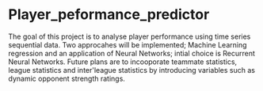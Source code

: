 # Player_peformance_predictor
The goal of this project is to analyse player performance using time series sequential data. Two approcahes will be implemented; Machine Learning regression and an application of Neural Networks; intial choice is Recurrent Neural Networks.
Future plans are to incooporate teammate statistics, league statistics and inter'league statistics by introducing variables such as dynamic opponent strength ratings.
